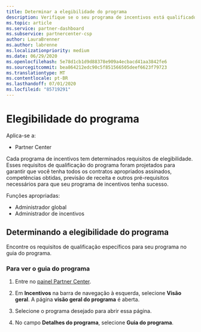 ```yaml
---
title: Determinar a elegibilidade do programa
description: Verifique se o seu programa de incentivos está qualificado para que você possa ser pago.
ms.topic: article
ms.service: partner-dashboard
ms.subservice: partnercenter-csp
author: LauraBrenner
ms.author: labrenne
ms.localizationpriority: medium
ms.date: 06/29/2020
ms.openlocfilehash: 5e78d1cb1d9d88378e909a4ecbacd41aa3842fe6
ms.sourcegitcommit: bea864212edc90c5f851566505deef6623f79723
ms.translationtype: MT
ms.contentlocale: pt-BR
ms.lasthandoff: 07/01/2020
ms.locfileid: "85719291"
---
```

# <a name="program-eligibility"></a>Elegibilidade do programa

Aplica-se a:

- Partner Center

Cada programa de incentivos tem determinados requisitos de elegibilidade. Esses requisitos de qualificação do programa foram projetados para garantir que você tenha todos os contratos apropriados assinados, competências obtidas, previsão de receita e outros pré-requisitos necessários para que seu programa de incentivos tenha sucesso.

Funções apropriadas:

- Administrador global
- Administrador de incentivos

## <a name="determining-your-program-eligibility"></a>Determinando a elegibilidade do programa

Encontre os requisitos de qualificação específicos para seu programa no guia do programa. 

### <a name="to-see-your-program-guide"></a>Para ver o guia do programa

1. Entre no [painel Partner Center](https://partner.microsoft.com/dashboard/).

2. Em **Incentivos** na barra de navegação à esquerda, selecione **Visão geral**. A página **visão geral do programa** é aberta.

3. Selecione o programa desejado para abrir essa página.

4. No campo **Detalhes do programa**, selecione **Guia do programa**.
